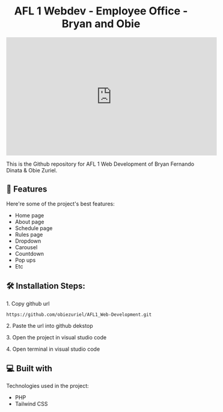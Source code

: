 <h1 align="center" id="title">AFL 1 Webdev - Employee Office - Bryan and Obie</h1>

<p align="center">
    <iframe width="560" height="315" src="https://www.youtube.com/embed/ETRP_n17afA" title="YouTube video player" frameborder="0" allow="accelerometer; autoplay; clipboard-write; encrypted-media; gyroscope; picture-in-picture" allowfullscreen></iframe>
</p>

<p id="description">This is the Github repository for AFL 1 Web Development of Bryan Fernando Dinata & Obie Zuriel.</p>

<h2>🧐 Features</h2>

Here're some of the project's best features:

*   Home page
*   About page
*   Schedule page
*   Rules page
*   Dropdown
*   Carousel
*   Countdown
*   Pop ups
*   Etc

<h2>🛠️ Installation Steps:</h2>

<p>1. Copy github url</p>

```
https://github.com/obiezuriel/AFL1_Web-Development.git
```

<p>2. Paste the url into github dekstop</p>

<p>3. Open the project in visual studio code</p>

<p>4. Open terminal in visual studio code</p>
  
<h2>💻 Built with</h2>

Technologies used in the project:

*   PHP
*   Tailwind CSS

